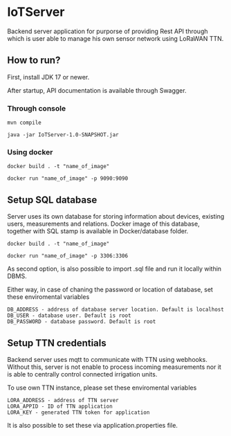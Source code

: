 # IoTServer

Backend server application for purporse of providing Rest API through which is user able to manage his own sensor network using LoRaWAN TTN.

## How to run?

First, install JDK 17 or newer. 

After startup, API documentation is available through Swagger. 

### Through console

```
mvn compile
```

```
java -jar IoTServer-1.0-SNAPSHOT.jar
```

### Using docker

```
docker build . -t "name_of_image"
```

```
docker run "name_of_image" -p 9090:9090
```

## Setup SQL database

Server uses its own database for storing information about devices, existing users, measurements and relations. Docker image of this database, together with SQL stamp is available in Docker/database folder. 

```
docker build . -t "name_of_image"
```

```
docker run "name_of_image" -p 3306:3306
```

As second option, is also possible to import .sql file and run it locally within DBMS.

Either way, in case of chaning the password or location of database, set these enviromental variables

```
DB_ADDRESS - address of database server location. Default is localhost
DB_USER - database user. Default is root
DB_PASSWORD - database password. Default is root
```
## Setup TTN credentials

Backend server uses mqtt to communicate with TTN using webhooks. Without this, server is not enable to process incoming measurements nor it is able to centrally control connected irrigation units.

To use own TTN instance, please set these enviromental variables

```
LORA_ADDRESS - address of TTN server
LORA_APPID - ID of TTN application
LORA_KEY - generated TTN token for application
```
It is also possible to set these via application.properties file.










